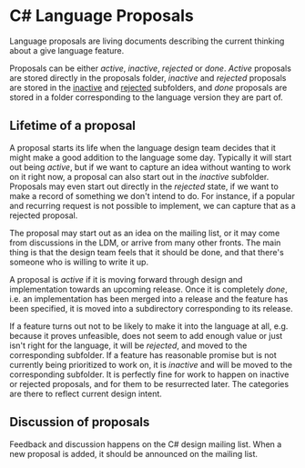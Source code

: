 # C# Language Proposals

Language proposals are living documents describing the current thinking about a give language feature.

Proposals can be either *active*, *inactive*, *rejected* or *done*. *Active* proposals are stored directly in the proposals folder, *inactive* and *rejected* proposals are stored in the [inactive](https://github.com/dotnet/csharplang/tree/master/proposals/inactive) and [rejected](https://github.com/dotnet/csharplang/tree/master/proposals/rejected) subfolders, and *done* proposals are stored in a folder corresponding to the language version they are part of.

## Lifetime of a proposal

A proposal starts its life when the language design team decides that it might make a good addition to the language some day. Typically it will start out being *active*, but if we want to capture an idea without wanting to work on it right now, a proposal can also start out in the *inactive* subfolder. Proposals may even start out directly in the *rejected* state, if we want to make a record of something we don't intend to do. For instance, if a popular and recurring request is not possible to implement, we can capture that as a rejected proposal.

The proposal may start out as an idea on the mailing list, or it may come from discussions in the LDM, or arrive from many other fronts. The main thing is that the design team feels that it should be done, and that there's someone who is willing to write it up.

A proposal is *active* if it is moving forward through design and implementation towards an upcoming release. Once it is completely *done*, i.e. an implementation has been merged into a release and the feature has been specified, it is moved into a subdirectory corresponding to its release.

If a feature turns out not to be likely to make it into the language at all, e.g. because it proves unfeasible, does not seem to add enough value or just isn't right for the language, it will be *rejected*, and moved to the corresponding subfolder. If a feature has reasonable promise but is not currently being prioritized to work on, it is *inactive* and will be moved to the corresponding subfolder. It is perfectly fine for work to happen on inactive or rejected proposals, and for them to be resurrected later. The categories are there to reflect current design intent.

## Discussion of proposals

Feedback and discussion happens on the C# design mailing list. When a new proposal is added, it should be announced on the mailing list.

 